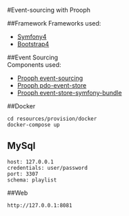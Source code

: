 #Event-sourcing with Prooph

##Framework
Frameworks used:
- [Symfony4]
- [Bootstrap4]

##Event Sourcing  
Components used:
- [Prooph event-sourcing]
- [Prooph pdo-event-store]
- [Prooph event-store-symfony-bundle]

##Docker

```
cd resources/provision/docker
docker-compose up

```

## MySql
```
host: 127.0.0.1
credentials: user/password
port: 3307
schema: playlist
```

##Web

```
http://127.0.0.1:8081
```

[Symfony4]: http://www.symfony.com
[Bootstrap4]: https://getbootstrap.com/docs/4.0/
[Prooph event-sourcing]: https://github.com/prooph/event-sourcing/
[Prooph pdo-event-store]: https://github.com/prooph/pdo-event-store
[Prooph event-store-symfony-bundle]: https://github.com/prooph/event-store-symfony-bundle
